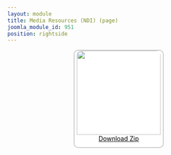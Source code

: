 ```yaml
---
layout: module
title: Media Resources (NDI) (page)
joomla_module_id: 951
position: rightside
---
```

<div align="center" style="margin-bottom: 20px;"><a href="/images/media-resources/ndi.zip">
<div align="center" style="max-width: 200px; border-style: solid; border-width: 2px; border-color: #cccccc; border-radius: 10px; background-color: #ffffff;"><img src="{{"images/media-resources/img/NDI-thumbnail-sm.jpg" | cdn }}" style="width: 190px; border-radius: 10px 10px 0px 0px;" class="img-responsive" />
<p style="line-height: 1.3em; color: #000000; margin: 0px 0px 10px 0px;">Download Zip</p>
</div>
</a>
</div>

